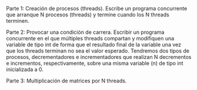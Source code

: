 Parte 1: Creación de procesos (threads). Escribe un programa concurrente que arranque N procesos (threads) y termine cuando los N threads terminen.

Parte 2: Provocar una condición de carrera. Escribir un programa concurrente en el que múltiples threads compartan y modifiquen una variable de tipo int de forma que el resultado final de la variable una vez que los threads terminan no sea el valor esperado. Tendremos dos tipos de procesos, decrementadores e incrementadores que realizan N decrementos e incrementos, respectivamente, sobre una misma variable (n) de tipo int inicializada a 0.

Parte 3: Multiplicación de matrices por N threads. 

